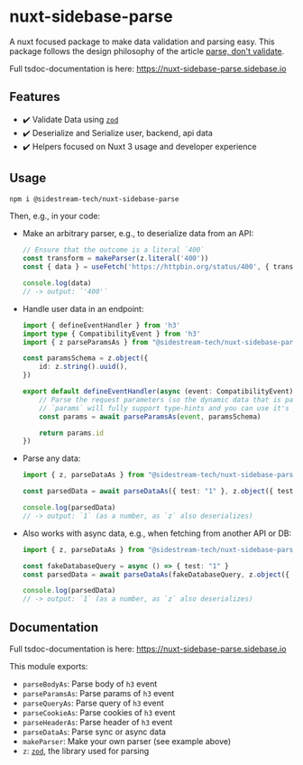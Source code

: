 # nuxt-sidebase-parse

A nuxt focused package to make data validation and parsing easy. This package follows the design philosophy of the article [parse, don't validate](https://lexi-lambda.github.io/blog/2019/11/05/parse-don-t-validate/).

Full tsdoc-documentation is here: https://nuxt-sidebase-parse.sidebase.io

## Features

- ✔️ Validate Data using [`zod`](https://github.com/colinhacks/zod)
- ✔️ Deserialize and Serialize user, backend, api data
- ✔️ Helpers focused on Nuxt 3 usage and developer experience

## Usage


```bash
npm i @sidestream-tech/nuxt-sidebase-parse
```

Then, e.g., in your code:

- Make an arbitrary parser, e.g., to deserialize data from an API:
    ```ts
    // Ensure that the outcome is a literal `400`
    const transform = makeParser(z.literal('400'))
    const { data } = useFetch('https://httpbin.org/status/400', { transform })

    console.log(data)
    // -> output: `'400'`
    ```
- Handle user data in an endpoint:
    ```ts
    import { defineEventHandler } from 'h3'
    import type { CompatibilityEvent } from 'h3'
    import { z parseParamsAs } from "@sidestream-tech/nuxt-sidebase-parse"

    const paramsSchema = z.object({
        id: z.string().uuid(),
    })

    export default defineEventHandler(async (event: CompatibilityEvent) => {
        // Parse the request parameters (so the dynamic data that is part of the URL, e.g.: `/example/1` where `1` is the id)
        // `params` will fully support type-hints and you can use it's properties like `params.id`
        const params = await parseParamsAs(event, paramsSchema)

        return params.id
    })
    ```
- Parse any data:
    ```ts
    import { z, parseDataAs } from "@sidestream-tech/nuxt-sidebase-parse"

    const parsedData = await parseDataAs({ test: "1" }, z.object({ test: z.number() )}))

    console.log(parsedData)
    // -> output: `1` (as a number, as `z` also deserializes)
    ```
- Also works with async data, e.g., when fetching from another API or DB:
    ```ts
    import { z, parseDataAs } from "@sidestream-tech/nuxt-sidebase-parse"

    const fakeDatabaseQuery = async () => { test: "1" }
    const parsedData = await parseDataAs(fakeDatabaseQuery, z.object({ test: z.number() )}))

    console.log(parsedData)
    // -> output: `1` (as a number, as `z` also deserializes)
    ```

## Documentation

Full tsdoc-documentation is here: https://nuxt-sidebase-parse.sidebase.io

This module exports:
- `parseBodyAs`: Parse body of `h3` event
- `parseParamsAs`: Parse params of `h3` event
- `parseQueryAs`: Parse query of `h3` event
- `parseCookieAs`: Parse cookies of `h3` event
- `parseHeaderAs`: Parse header of `h3` event
- `parseDataAs`: Parse sync or async data
- `makeParser`: Make your own parser (see example above)
- `z`: [`zod`](https://github.com/colinhacks/zod), the library used for parsing
